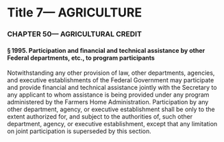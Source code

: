 
# Title 7— AGRICULTURE
### CHAPTER 50— AGRICULTURAL CREDIT
#### § 1995. Participation and financial and technical assistance by other Federal departments, etc., to program participants

Notwithstanding any other provision of law, other departments, agencies, and executive establishments of the Federal Government may participate and provide financial and technical assistance jointly with the Secretary to any applicant to whom assistance is being provided under any program administered by the Farmers Home Administration. Participation by any other department, agency, or executive establishment shall be only to the extent authorized for, and subject to the authorities of, such other department, agency, or executive establishment, except that any limitation on joint participation is superseded by this section.
